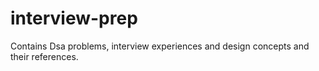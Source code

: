 # interview-prep
Contains Dsa problems, interview experiences and design concepts and their references.
